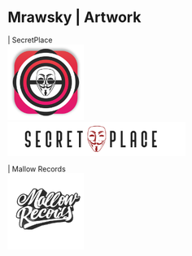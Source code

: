 # Mrawsky | Artwork

| SecretPlace
<br>
<img src="SecretPlace.png" width="150">
<br>
<img src="SecretPlaceBanner.png" width="350">

| Mallow Records
<br>
<img src="MallowRecords.png" width="150">
